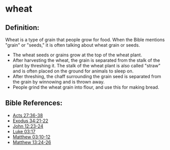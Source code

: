# wheat #

## Definition: ##

Wheat is a type of grain that people grow for food. When the Bible mentions "grain" or "seeds," it is often talking about wheat grain or seeds.

 * The wheat seeds or grains grow at the top of the wheat plant.
 * After harvesting the wheat, the grain is separated from the stalk of the plant by threshing it. The stalk of the wheat plant is also called "straw" and is often placed on the ground for animals to sleep on.
* After threshing, the chaff surrounding the grain seed is separated from the grain by winnowing and is thrown away.
 * People grind the wheat grain into flour, and use this for making bread.



## Bible References: ##

* [Acts 27:36-38](en/tn/act/help/27/36)
* [Exodus 34:21-22](en/tn/exo/help/34/21)
* [John 12:23-24](en/tn/jhn/help/12/23)
* [Luke 03:17](en/tn/luk/help/03/17)
* [Matthew 03:10-12](en/tn/mat/help/03/10)
* [Matthew 13:24-26](en/tn/mat/help/13/24)